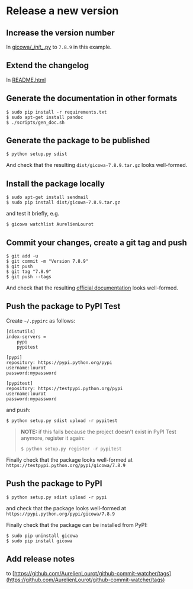 # Release a new version

## Increase the version number

In [gicowa/\__init\__.py](gicowa/__init__.py) to `7.8.9` in this example.

## Extend the changelog

In [README.html](README.html)

## Generate the documentation in other formats

```
$ sudo pip install -r requirements.txt
$ sudo apt-get install pandoc
$ ./scripts/gen_doc.sh
```

## Generate the package to be published

```
$ python setup.py sdist
```

And check that the resulting `dist/gicowa-7.8.9.tar.gz` looks well-formed.

## Install the package locally

```
$ sudo apt-get install sendmail
$ sudo pip install dist/gicowa-7.8.9.tar.gz
```

and test it briefly, e.g.

```
$ gicowa watchlist AurelienLourot
```

## Commit your changes, create a git tag and push

```
$ git add -u
$ git commit -m "Version 7.8.9"
$ git push
$ git tag "7.8.9"
$ git push --tags
```

And check that the resulting [official documentation](http://lourot.com/gicowa) looks well-formed.

## Push the package to PyPI Test

Create `~/.pypirc` as follows:

```
[distutils]
index-servers =
    pypi
    pypitest

[pypi]
repository: https://pypi.python.org/pypi
username:lourot
password:mypassword

[pypitest]
repository: https://testpypi.python.org/pypi
username:lourot
password:mypassword
```

and push:

```
$ python setup.py sdist upload -r pypitest
```

> **NOTE:** if this fails because the project doesn't exist in PyPI Test anymore, register it again:
>
> ```
> $ python setup.py register -r pypitest
> ```

Finally check that the package looks well-formed at `https://testpypi.python.org/pypi/gicowa/7.8.9`

## Push the package to PyPI

```
$ python setup.py sdist upload -r pypi
```

and check that the package looks well-formed at `https://pypi.python.org/pypi/gicowa/7.8.9`

Finally check that the package can be installed from PyPI:

```
$ sudo pip uninstall gicowa
$ sudo pip install gicowa
```

## Add release notes

to [https://github.com/AurelienLourot/github-commit-watcher/tags](https://github.com/AurelienLourot/github-commit-watcher/tags)
